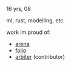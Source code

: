 16 yrs, 08

ml, rust, modelling, etc

work im proud of:
- [arena](https://github.com/anthias-labs/arena)
- [folio](https://github.com/ts0yu/folio)
- [arbiter](https://github.com/anthias-labs/arbiter) (contributor)
